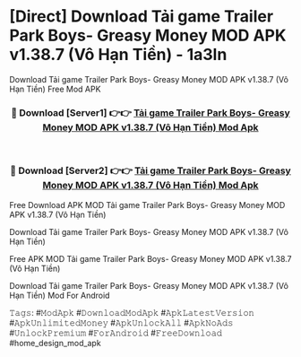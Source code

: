 # [Direct] Download Tải game Trailer Park Boys- Greasy Money MOD APK v1.38.7 (Vô Hạn Tiền) - 1a3ln
Download Tải game Trailer Park Boys- Greasy Money MOD APK v1.38.7 (Vô Hạn Tiền) Free Mod APK

<div align="center">
<h3>🔴 Download [Server1] 👉👉 <a href="https://apk-comot.site?title=Tải_game_Trailer_Park_Boys-_Greasy_Money_MOD_APK_v1.38.7_(Vô_Hạn_Tiền)">Tải game Trailer Park Boys- Greasy Money MOD APK v1.38.7 (Vô Hạn Tiền) Mod Apk</a></h3><br>

<h3>🔴 Download [Server2] 👉👉 <a href="https://apk-comot.site?title=Tải_game_Trailer_Park_Boys-_Greasy_Money_MOD_APK_v1.38.7_(Vô_Hạn_Tiền)">Tải game Trailer Park Boys- Greasy Money MOD APK v1.38.7 (Vô Hạn Tiền) Mod Apk</a></h3>
</div>


Free Download APK MOD Tải game Trailer Park Boys- Greasy Money MOD APK v1.38.7 (Vô Hạn Tiền)

Download Tải game Trailer Park Boys- Greasy Money MOD APK v1.38.7 (Vô Hạn Tiền) 

Free APK MOD Tải game Trailer Park Boys- Greasy Money MOD APK v1.38.7 (Vô Hạn Tiền) 

Download Tải game Trailer Park Boys- Greasy Money MOD APK v1.38.7 (Vô Hạn Tiền) Mod For Android

𝚃𝚊𝚐𝚜: #𝙼𝚘𝚍𝙰𝚙𝚔 #𝙳𝚘𝚠𝚗𝚕𝚘𝚊𝚍𝙼𝚘𝚍𝙰𝚙𝚔 #𝙰𝚙𝚔𝙻𝚊𝚝𝚎𝚜𝚝𝚅𝚎𝚛𝚜𝚒𝚘𝚗 #𝙰𝚙𝚔𝚄𝚗𝚕𝚒𝚖𝚒𝚝𝚎𝚍𝙼𝚘𝚗𝚎𝚢 #𝙰𝚙𝚔𝚄𝚗𝚕𝚘𝚌𝚔𝙰𝚕𝚕 #𝙰𝚙𝚔𝙽𝚘𝙰𝚍𝚜 #𝚄𝚗𝚕𝚘𝚌𝚔𝙿𝚛𝚎𝚖𝚒𝚞𝚖 #𝙵𝚘𝚛𝙰𝚗𝚍𝚛𝚘𝚒𝚍 #𝙵𝚛𝚎𝚎𝙳𝚘𝚠𝚗𝚕𝚘𝚊𝚍 #home_design_mod_apk